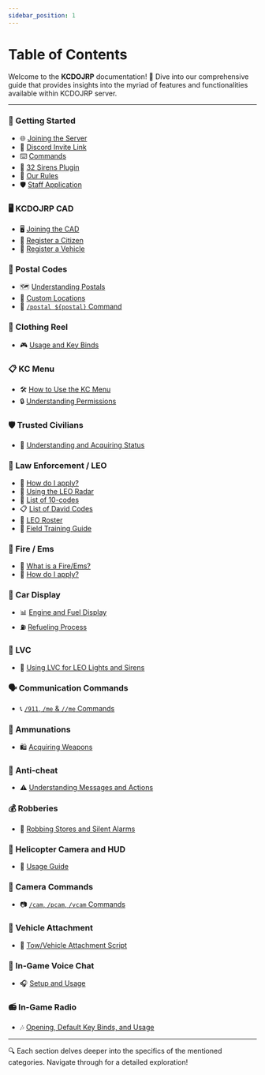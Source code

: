 ```yaml
---
sidebar_position: 1
---
```


# Table of Contents

Welcome to the **KCDOJRP** documentation! 🎉 Dive into our comprehensive guide that provides insights into the myriad of features and functionalities available within KCDOJRP server.

---

### 🚀 Getting Started
- 🌐 [Joining the Server](/docs/introduction/getting-started#-discord-link-invite)
- 💬 [Discord Invite Link](https://discord.gg/sAAMeZZvrq)
- ⌨️ [Commands](/docs/introduction/commands)
- 🚨 [32 Sirens Plugin](/docs/introduction/32sirens)
- 📕 [Our Rules](/docs/introduction/rules)
- 🛡️ [Staff Application](https://docs.kcdojrp.com/application/staff)


### 🖥️ KCDOJRP CAD
- 🖥️ [Joining the CAD](/docs/cad/joining-cad)
- 🧑 [Register a Citizen](/docs/cad/citizens)
- 🚗 [Register a Vehicle](/docs/cad/vehicles)

### 📍 Postal Codes
- 🗺️ [Understanding Postals](/docs/postals)
- 📍 [Custom Locations](/docs/postals#custom-locations)
- 📌 [`/postal ${postal}` Command](/docs/postals#the-postal-command)

### 👕 Clothing Reel
- 🎮 [Usage and Key Binds](#)

### 📋 KC Menu
- 🛠️ [How to Use the KC Menu](#)
- 🔒 [Understanding Permissions](#)

### 🛡️ Trusted Civilians
- 🌟 [Understanding and Acquiring Status](#)

### 🚓 Law Enforcement / LEO
- 📝 [How do I apply?](/docs/leo/apply)
- 📡 [Using the LEO Radar](/docs/leo/tools/radar)
- 🔢 [List of 10-codes](/docs/leo/information/codes#full-10-codes)
- 📋 [List of David Codes](/docs/leo/information/codes#full-david-disposition-codes)
- 👥 [LEO Roster](/docs/leo/information/directory)
- 🚨 [Field Training Guide](/docs/leo/information/fto)
  
### 🚒 Fire / Ems
- 🚒 [What is a Fire/Ems?](/docs/fire-ems/information)
- 📝 [How do I apply?](/docs/fire-ems/apply)

### 🚗 Car Display
- 📊 [Engine and Fuel Display](#)
- ⛽ [Refueling Process](#)

### 🚨 LVC
- 🚓 [Using LVC for LEO Lights and Sirens](#)

### 🗣️ Communication Commands
- 📞 [`/911`, `/me` & `//me` Commands](#)

### 🔫 Ammunations
- 🛍️ [Acquiring Weapons](#)

### 🚫 Anti-cheat
- ⚠️ [Understanding Messages and Actions](#)

### 💰 Robberies
- 🚨 [Robbing Stores and Silent Alarms](#)

### 🚁 Helicopter Camera and HUD
- 🎥 [Usage Guide](#)

### 🎥 Camera Commands
- 📷 [`/cam`, `/pcam`, `/vcam` Commands](#)

### 🚛 Vehicle Attachment
- 🧲 [Tow/Vehicle Attachment Script](#)

### 🎤 In-Game Voice Chat
- 🎧 [Setup and Usage](#)

### 📻 In-Game Radio
- 🎶 [Opening, Default Key Binds, and Usage](#)

---

🔍 Each section delves deeper into the specifics of the mentioned categories. Navigate through for a detailed exploration!

